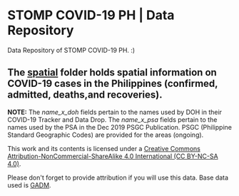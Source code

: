 # STOMP COVID-19 PH | Data Repository

Data Repository of STOMP COVID-19 PH. :)

## The [spatial](https://github.com/benhur07b/stomp-covid19-data/tree/master/spatial) folder holds spatial information on COVID-19 cases in the Philippines (confirmed, admitted, deaths,and recoveries).

**NOTE:**
The *name_x_doh* fields pertain to the names used by DOH in their COVID-19 Tracker and Data Drop.
The *name_x_psa* fields pertain to the names used by the PSA in the Dec 2019 PSGC Publication.
PSGC (Philippine Standard Geographic Codes) are provided for the areas (ongoing).

This work and its contents is licensed under a <a rel="license" href="https://creativecommons.org/licenses/by-nc-sa/4.0/">Creative Commons Attribution-NonCommercial-ShareAlike 4.0 International (CC BY-NC-SA 4.0)</a>.<br>

Please don't forget to provide attribution if you will use this data.
Base data used is [GADM](https://gadm.org/).
